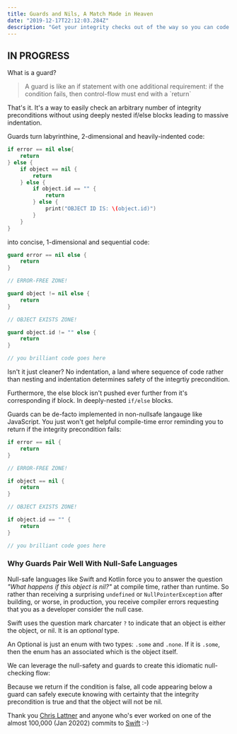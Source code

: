 ```yaml
---
title: Guards and Nils, A Match Made in Heaven
date: "2019-12-17T22:12:03.284Z"
description: "Get your integrity checks out of the way so you can code confidently and prevent massive if-else indentations"
---
```


<h2>IN PROGRESS</h2>

What is a guard?

<blockquote>A guard is like an if statement with one additional requirement: if the condition fails, then control-flow must end with a `return`</blockquote>

That's it. It's a way to easily check an arbitrary number of integrity preconditions without using deeply nested if/else blocks leading to massive indentation.

Guards turn labyrinthine, 2-dimensional and heavily-indented code:

<div class="impl">

```swift
if error == nil else{
    return
} else {
    if object == nil {
        return
    } else {
        if object.id == "" {
            return
        } else {
            print("OBJECT ID IS: \(object.id)")
        }
    }
}
```

</div>

into concise, 1-dimensional and sequential code:

<div class="impl">

```swift
guard error == nil else {
    return
}

// ERROR-FREE ZONE!

guard object != nil else {
    return
}

// OBJECT EXISTS ZONE!

guard object.id != "" else {
    return
}

// you brilliant code goes here
```

</div>

Isn't it just cleaner? No indentation, a land where sequence of code rather than nesting and indentation determines safety of the integrtiy precondition.

Furthermore, the else block isn't pushed ever further from it's corresponding if block. In deeply-nested `if/else` blocks.

Guards can be de-facto implemented in non-nullsafe langauge like JavaScript. You just won't get helpful compile-time error reminding you to return if the integrity precondition fails:

<div class="impl">

```swift
if error == nil {
    return
}

// ERROR-FREE ZONE!

if object == nil {
    return
}

// OBJECT EXISTS ZONE!

if object.id == "" {
    return
}

// you brilliant code goes here
```

</div>

<h3>Why Guards Pair Well With Null-Safe Languages</h3>

Null-safe languages like Swift and Kotlin force you to answer the question <i>"What happens if this object is nil?"</i> at compile time, rather than runtime. So rather than receiving a surprising `undefined` or `NullPointerException` after building, or worse, in production, you receive compiler errors requesting that you as a developer consider the null case.

Swift uses the question mark charcater `?` to indicate that an object is either the object, or nil. It is an <i>optional</i> type.

An Optional is just an enum with two types: `.some` and `.none`. If it is `.some`, then the enum has an associated which is the object itself.

We can leverage the null-safety and guards to create this idiomatic null-checking flow:

Because we return if the condition is false, all code appearing below a guard can safely execute knowing with certainty that the integrity precondition is true and that the object will not be nil.

Thank you [Chris Lattner](http://nondot.org/~sabre/) and anyone who's ever worked on one of the almost 100,000 (Jan 20202) commits to [Swift](https://github.com/apple/swift) :-)
